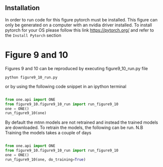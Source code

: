 ## Installation
In order to run code for this figure pytorch must be installed. This figure can only be generated on a computer with
an nvidia driver installed.
To install pytorch for your OS please follow this link https://pytorch.org/ and refer to the `Install Pytorch` section

# Figure 9 and 10
Figures 9 and 10 can be reproduced by executing figure9_10_run.py file 
```
python figure9_10_run.py
```

or by using the following code snippet in an ipython terminal

```python

from one.api import ONE
from figure9_10.figure9_10_run import run_figure9_10
one = ONE()
run_figure9_10(one)
```

By default the mtnn models are not retrained and instead the trained models are downloaded. To retrain the models, the
following can be run. N.B Training the models takes a couple of days 
```python

from one.api import ONE
from figure9_10.figure9_10_run import run_figure9_10
one = ONE()
run_figure9_10(one, do_training=True)
```

